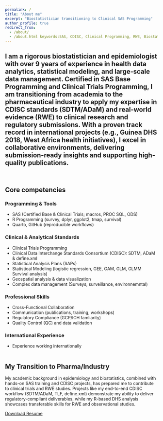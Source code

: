 ```yaml
---
permalink: /
title: "About me"
excerpt: "Biostatistician transitioning to Clinical SAS Programming"
author_profile: true
redirect_from: 
  - /about/
  - /about.html keywords:SAS, CDISC, Clinical Programming, RWE, Biostatistics, Epidemiology
---
```


I am a rigorous biostatistician and epidemiologist with over 9 years of experience in health data analytics, statistical modeling, and large-scale data management. Certified in SAS Base Programming and Clinical Trials Programming, I am transitioning from academia to the pharmaceutical industry to apply my expertise in CDISC standards (SDTM/ADaM) and real-world evidence (RWE) to clinical research and regulatory submissions. With a proven track record in international projects (e.g., Guinea DHS 2018, West Africa health initiatives), I excel in collaborative environments, delivering submission-ready insights and supporting high-quality publications.
--- 
<br/>

## Core competencies

### Programming & Tools
- SAS (Certified Base & Clinical Trials; macros, PROC SQL, ODS)
- R Programming (survey, dplyr, ggplot2, tmap, survival)
- Quarto, GitHub (reproducible workflows)

### Clinical & Analytical Standards
- Clinical Trials Programming
- Clinical Data Interchange Standards Consortium (CDISC): SDTM, ADaM & define.xml
- Statistical Analysis Plans (SAPs)
- Statistical Modeling (logistic regression, GEE, GAM, GLM, GLMM Survival analysis)
- Geospatial analysis & data visualization
- Complex data management (Surveys, surveillance, environnemntal)

### Professional Skills
- Cross-Functional Collaboration
- Communication (publications, training, workshops)
- Regulatory Compliance (GCP/ICH famliarity)
- Quality Control (QC) and data validation

### International Experience
- Experience working internationally
<br/><br/>

## My Transition to Pharma/Industry
My academic background in epidemiology and biostatistics, combined with hands-on SAS training and CDISC projects, has prepared me to contribute to clinical trials and RWE studies. Projects like my end-to-end CDISC workflow (SDTM/ADaM, TLF, define.xml) demonstrate my ability to deliver regulatory-compliant deliverables, while my R-based DHS analysis showcases transferable skills for RWE and observational studies.

<a href="/Ousmane Diallo - Resume_updated.pdf" download>Download Resume</a>

